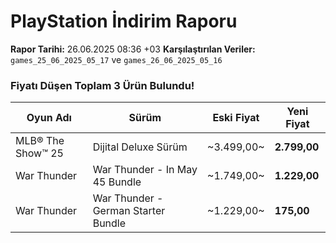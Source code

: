 # PlayStation İndirim Raporu

**Rapor Tarihi:** 26.06.2025 08:36 +03
**Karşılaştırılan Veriler:** `games_25_06_2025_05_17` ve `games_26_06_2025_05_16`

### Fiyatı Düşen Toplam 3 Ürün Bulundu!

| Oyun Adı | Sürüm | Eski Fiyat | Yeni Fiyat |
|---|---|---|---|
| MLB® The Show™ 25 | Dijital Deluxe Sürüm | ~3.499,00~ | **2.799,00** |
| War Thunder | War Thunder - In May 45 Bundle | ~1.749,00~ | **1.229,00** |
| War Thunder | War Thunder - German Starter Bundle | ~1.229,00~ | **175,00** |
